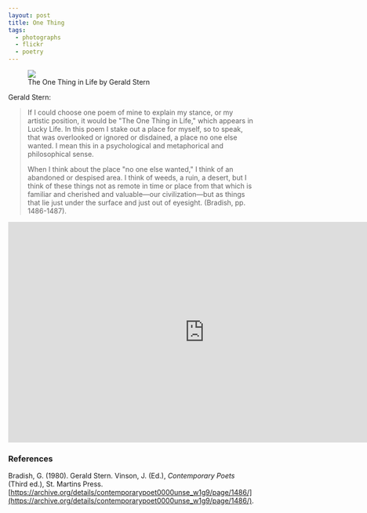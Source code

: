 ```yaml
---
layout: post
title: One Thing
tags:
  - photographs
  - flickr
  - poetry
---
```


<figure>
  <a href="https://www.flickr.com/photos/inkdroid/54641857545/">
    <img class="img-fluid" src="https://live.staticflickr.com/65535/54641857545_f3e641e3b5_c.jpg">
  </a>
  <figcaption>
    The One Thing in Life by Gerald Stern
  </figcaption>
</figure>

Gerald Stern:

> If I could choose one poem of mine to explain my stance, or my artistic position, it would be "The One Thing in Life," which appears in Lucky Life. In this poem I stake out a place for myself, so to speak, that was overlooked or ignored or disdained, a place no one else wanted. I mean this in a psychological and metaphorical and philosophical sense. 
> 
> When I think about the place "no one else wanted," I think of an abandoned or despised area. I think of weeds, a ruin, a desert, but I think of these things not as remote in time or place from that which is familiar and cherished and valuable—our civilization—but as things that lie just under the surface and just out of eyesight. (Bradish, pp. 1486-1487).

<iframe width="800" height="450" src="https://www.youtube.com/embed/Y81WmFnOTQY?si=NQec65iApEyvtsoc" title="YouTube video player" frameborder="0" allow="accelerometer; autoplay; clipboard-write; encrypted-media; gyroscope; picture-in-picture; web-share" referrerpolicy="strict-origin-when-cross-origin" allowfullscreen></iframe>

### References

Bradish, G. (1980). Gerald Stern. Vinson, J. (Ed.), *Contemporary Poets* (Third ed.), St. Martins Press. [https://archive.org/details/contemporarypoet0000unse_w1g9/page/1486/](https://archive.org/details/contemporarypoet0000unse_w1g9/page/1486/).
